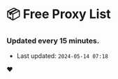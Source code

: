 # :package: Free Proxy List
### Updated every 15 minutes.

- Last updated: `2024-05-14 07:18`

:heart:
